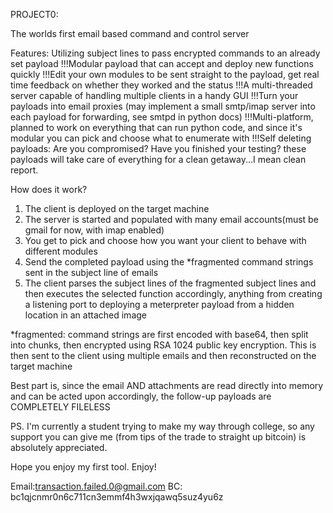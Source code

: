 PROJECT0:

The worlds first email based command and control server

Features:
Utilizing subject lines to pass encrypted commands to an already set payload
!!!Modular payload that can accept and deploy new functions quickly
!!!Edit your own modules to be sent straight to the payload, get real time feedback on whether they worked and the status
!!!A multi-threaded server capable of handling multiple clients in a handy GUI
!!!Turn your payloads into email proxies (may implement a small smtp/imap server into each payload for forwarding, see smtpd in python docs)
!!!Multi-platform, planned to work on everything that can run python code, and since it's modular you can pick and choose what to enumerate with
!!!Self deleting payloads: Are you compromised? Have you finished your testing? these payloads will take care of everything for a clean getaway...I mean clean report.


How does it work?
1. The client is deployed on the target machine
2. The server is started and populated with many email accounts(must be gmail for now, with imap enabled)
3. You get to pick and choose how you want your client to behave with different modules
4. Send the completed payload using the *fragmented command strings sent in the subject line of emails
5. The client parses the subject lines of the fragmented subject lines and then executes the selected function accordingly, anything from creating a listening
port to deploying a meterpreter payload from a hidden location in an attached image

*fragmented: command strings are first encoded with base64, then split into chunks, then encrypted using RSA 1024 public key encryption. This is then sent to the client using multiple emails and then reconstructed on the target machine

Best part is, since the email AND attachments are read directly into memory and can be acted upon accordingly, the follow-up payloads are COMPLETELY FILELESS


PS. I'm currently a student trying to make my way through college, so any support you can give me (from tips of the trade to straight up bitcoin) is absolutely appreciated.

Hope you enjoy my first tool. Enjoy!

Email:transaction.failed.0@gmail.com
BC: bc1qjcnmr0n6c711cn3emmf4h3wxjqawq5suz4yu6z
